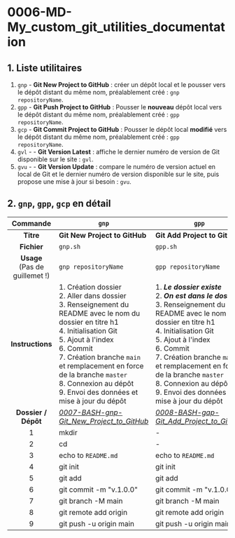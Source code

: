 # 0006-MD-My_custom_git_utilities_documentation

## 1. Liste utilitaires

1. `gnp` - **Git New Project to GitHub** : créer un dépôt local et le pousser vers le dépôt distant du même nom, préalablement créé : `gnp repositoryName`.
1. `gpp` - **Git Push Project to GitHub** : Pousser le **nouveau** dépôt local vers le dépôt distant du même nom, préalablement créé : `gpp repositoryName`.
1. `gcp` - **Git Commit Project to GitHub** : Pousser le dépôt local **modifié** vers le dépôt distant du même nom, préalablement créé : `gpp repositoryName`. 
1. `gvl` -  - **Git Version Latest** : affiche le dernier numéro de version de Git disponible sur le site : `gvl`.
1. `gvu` -  - **Git Version Update** : compare le numéro de version actuel en local de Git et le dernier numéro de version disponible sur le site, puis propose une mise à jour si besoin : `gvu`.

## 2. `gnp`, `gpp`, `gcp` en détail

|Commande|`gnp`|`gpp`|`gcp`|
|:---:|---|---|---|
|**Titre**|**Git New Project to GitHub**|**Git Add Project to GitHub**|**Git Add Commit Push Project to GitHub**|
|**Fichier**|`gnp.sh`|`gpp.sh`|`gcp.sh`|
|**Usage**<br />(Pas de guillemet !)|`gnp repositoryName`|`gpp repositoryName`|`gcp commitMessage`|
|**Instructions**|1. Création dossier<br />2. Aller dans dossier<br />3. Renseignement du README avec le nom du dossier en titre h1<br />4. Initialisation Git<br />5. Ajout à l'index<br />6. Commit<br />7. Création branche `main` et remplacement en force de la branche `master`<br />8. Connexion au dépôt<br />9. Envoi des données et mise à jour du dépôt|1. ***Le dossier existe***<br />2. ***On est dans le dossier***<br />3. Renseignement du README avec le nom du dossier en titre h1<br />4. Initialisation Git<br />5. Ajout à l'index<br />6. Commit<br />7. Création branche `main` et remplacement en force de la branche `master`<br />8. Connexion au dépôt<br />9. Envoi des données et mise à jour du dépôt|1. ***Le dossier existe***<br />2. ***On est dans le dossier***<br />3. ***Le README est déjà renseigné***<br />4. ***Git est déjà initialisé***<br />5. Ajout à l'index<br />6. Commit<br />7. **La  branche `main` est déjà créée et on est dessus**<br />8. ***Le dépôt est déjà connecté***<br />9. Envoi des données et mise à jour du dépôt|
|**Dossier / Dépôt**|*[0007-BASH-gnp-Git_New_Project_to_GitHub](https://github.com/LDdvlp/0007-BASH-gnp-Git_New_Project_to_GitHub)*|*[0008-BASH-gap-Git_Add_Project_to_GitHub](https://github.com/LDdvlp/0008-BASH-gap-Git_Add_Project_to_GitHub)*|*[0009-BASH-gpp-Git_Add_Commit_Push_Project_to_GitHub](https://github.com/LDdvlp/0009-BASH-gpp-Git_Add_Commit_Push_Project_to_GitHub)*|
|1|mkdir|-|-|
|2|cd|-|-|
|3|echo to `README.md`|echo to `README.md`|-|
|4|git init|git init|-|
|5|git add|git add|git add|
|6|git commit -m "v.1.0.0"|git commit -m "v.1.0.0"|git commit -m|
|7|git branch -M main|git branch -M main|-|
|8|git remote add origin|git remote add origin|-|
|9|git push -u origin main|git push -u origin main|git push -u origin main|



